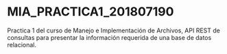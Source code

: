 # MIA_PRACTICA1_201807190
Practica 1 del curso de Manejo e Implementación de Archivos, API REST de consultas para presentar la información requerida de una base de datos relacional. 
